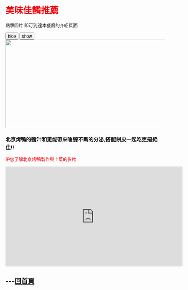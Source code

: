 <html>
 <head>
    <style>
    .red-text {
      color:#f5000d;
    }
    .orange-text{
      color:#f55c00;
    }
    .yellow-text{
      color:#f5f300;
    }
    .blue-text{
      color:#0009ff;
    }
    .green-text{
      color:#30CD30;
    }   
    </style>
 </head>


<h1 class="red-text" >美味佳餚推薦</h1><p>

<p class="-text" > 點擊圖片 即可到達本餐廳的介紹頁面 </p>

<div>
 
<script src="https://ajax.googleapis.com/ajax/libs/jquery/3.3.1/jquery.min.js">
</script>

<script>
$(document).ready(function(){
   $("#hide").click(function(){
    $("div").hide();
  });
  $("#show").click(function(){
    $("div").show();
  });
});
</script>

<button id="hide"> hide </button>
<button id="hide"> show </button>
<a href="http://www.china.org.cn/top10/2011-08/05/content_23143593_4.htm">
 <img id="comp-ja6kq5fb1imgimage" style="width: 560px; height: 280px;" data-type="image" src="http://images.china.cn/attachement/jpg/site1007/20110804/0013729e78490fa4c43412.jpg"></a><p>
 
</div>
  
<h3> 北京烤鴨的醬汁和蔥能帶來唾腺不斷的分泌,搭配餅皮一起吃更是絕佳!!</h3><p>

 
<p class="red-text"> 帶您了解北京烤鴨製作與上菜的影片 </p><p>

 <iframe width="560" height="315" src="https://www.youtube.com/embed/hwA4qYkJ9-k" frameborder="0" allow="accelerometer; autoplay; encrypted-media; gyroscope; picture-in-picture" allowfullscreen></iframe>


<h2>---<a href="https://gary7lu.github.io/Food/">回首頁</a></h2>


